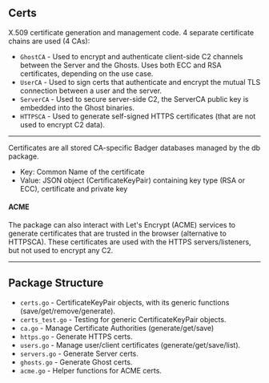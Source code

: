 ## Certs

X.509 certificate generation and management code. 
4 separate certificate chains are used (4 CAs):

* `GhostCA`     - Used to encrypt and authenticate client-side C2 channels between the Server and the Ghosts.
                  Uses both ECC and RSA certificates, depending on the use case.
* `UserCA`      - Used to sign certs that authenticate and encrypt the mutual TLS connection between a user and the server.
* `ServerCA`    - Used to secure server-side C2, the ServerCA public key is embedded into the Ghost binaries.
* `HTTPSCA`     - Used to generate self-signed HTTPS certificates (that are not used to encrypt C2 data).

----
Certificates are all stored CA-specific Badger databases managed by the db package.
* Key:      Common Name of the certificate
* Value:    JSON object (CertificateKeyPair) containing key type (RSA or ECC), certificate and private key


#### ACME

The package can also interact with Let's Encrypt (ACME) services to generate certificates that are trusted in the browser
(alternative to HTTPSCA). These certificates are used with the HTTPS servers/listeners, but not used to encrypt any C2.

----

## Package Structure 

* `certs.go`        - CertificateKeyPair objects, with its generic functions (save/get/remove/generate).
* `certs_test.go`   - Testing for generic CertificateKeyPair objects.
* `ca.go`           - Manage Certificate Authorities (generate/get/save)
* `https.go`        - Generate HTTPS certs.
* `users.go`        - Manage user/client certificates (generate/get/save/list).
* `servers.go`      - Generate Server certs.
* `ghosts.go`       - Generate Ghost certs. 
* `acme.go`         - Helper functions for ACME certs.
